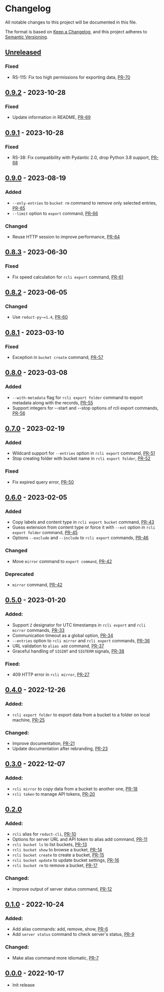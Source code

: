# Changelog

All notable changes to this project will be documented in this file.

The format is based on [Keep a Changelog](https://keepachangelog.com/en/1.0.0/),
and this project adheres to [Semantic Versioning](https://semver.org/spec/v2.0.0.html).

## [Unreleased]

### Fixed

- RS-115: Fix too high permissions for exporting data, [PR-70](https://github.com/reductstore/reduct-cli/pull/70)

## [0.9.2] - 2023-10-28

### Fixed

- Update information in README, [PR-69](https://github.com/reductstore/reduct-cli/pull/69)

## [0.9.1] - 2023-10-28

### Fixed

- RS-38: Fix compatibility with Pydantic 2.0, drop Python 3.8 support, [PR-68](https://github.com/reductstore/reduct-cli/pull/68)

## [0.9.0] - 2023-08-19

### Added

- `--only-entries` to `bucket rm` command to remove only selected entries, [PR-65](https://github.com/reductstore/reduct-cli/pull/65)
- `--limit` option to `export` command, [PR-66](https://github.com/reductstore/reduct-cli/pull/66)

### Changed

- Reuse HTTP session to improve performance, [PR-64](https://github.com/reductstore/reduct-cli/pull/64)

## [0.8.3] - 2023-06-30

### Fixed

- Fix speed calculation for `rcli export` command, [PR-61](https://github.com/reductstore/reduct-cli/pull/61)

## [0.8.2] - 2023-06-05

### Changed

- Use `reduct-py~=1.4`, [PR-60](https://github.com/reductstore/reduct-cli/pull/60)

## [0.8.1] - 2023-03-10

### Fixed

- Exception in `bucket create` command, [PR-57](https://github.com/reductstore/reduct-cli/pull/57)

## [0.8.0] - 2023-03-08

### Added

- `--with-metadata` flag for `rcli export folder` command to export metadata
  along with the records, [PR-55](https://github.com/reductstore/reduct-cli/pull/55)
- Support integers for --start and --stop options of rcli export
  commands, [PR-56](https://github.com/reductstore/reduct-cli/pull/56)

## [0.7.0] - 2023-02-19

### Added

- Wildcard support for `--entries` option in `rcli export`
  command, [PR-51](https://github.com/reductstore/reduct-cli/pull/51)
- Stop creating folder with bucket name
  in `rcli export folder`, [PR-52](https://github.com/reductstore/reduct-cli/pull/52)

### Fixed

- Fix expired query error, [PR-50](https://github.com/reductstore/reduct-cli/pull/50)

## [0.6.0] - 2023-02-05

### Added

- Copy labels and content type in `rcli export bucket`
  command, [PR-43](https://github.com/reductstore/reduct-cli/pull/43)
- Guess extension from content type or force it with `--ext` option in `rcli export folder`
  command, [PR-45](https://github.com/reductstore/reduct-cli/pull/45)
- Options `--exclude` and `--include` to `rcli export`
  commands, [PR-46](https://github.com/reductstore/reduct-cli/pull/46)

### Changed

- Move `mirror` command to `export command`, [PR-42](https://github.com/reductstore/reduct-cli/pull/42)

### Deprecated

- `mirror` command, [PR-42](https://github.com/reductstore/reduct-cli/pull/42)

## [0.5.0] - 2023-01-20

### Added:

- Support `Z` designator for UTC timestamps in `rcli export` and `rcli mirror`
  commands, [PR-33](https://github.com/reductstore/reduct-cli/pull/33)
- Communication timeout as a global option, [PR-34](https://github.com/reductstore/reduct-cli/pull/34)
- `--entries` option to `rcli mirror` and `rcli export`
  commands, [PR-36](https://github.com/reductstore/reduct-cli/pull/36)
- URL validation to `alias add` command, [PR-37](https://github.com/reductstore/reduct-cli/pull/37)
- Graceful handling of `SIGINT` and `SIGTERM` signals, [PR-38](https://github.com/reductstore/reduct-cli/pull/38)

### Fixed:

- 409 HTTP error in `rcli mirror`, [PR-27](https://github.com/reductstore/reduct-cli/pull/27)

## [0.4.0] - 2022-12-26

### Added:

- `rcli export folder` to export data from a bucket to a folder on local
  machine, [PR-25](https://github.com/reductstore/reduct-cli/pull/25)

### Changed:

- Improve documentation, [PR-21](https://github.com/reductstore/reduct-cli/pull/21)
- Update documentation after rebranding, [PR-23](https://github.com/reductstore/reduct-cli/pull/23)

## [0.3.0] - 2022-12-07

### Added:

- `rcli mirror` to copy data from a bucket to another
  one, [PR-18](https://github.com/reductstore/reduct-cli/pull/18)
- `rcli token` to manage API tokens, [PR-20](https://github.com/reductstore/reduct-cli/pull/20)

## [0.2.0]

### Added:

- `rcli` alias for `reduct-cli`, [PR-10](https://github.com/reductstore/reduct-cli/pull/10)
- Options for server URL and API token to alias add
  command, [PR-11](https://github.com/reductstore/reduct-cli/pull/11)
- `rcli bucket ls` to list buckets, [PR-13](https://github.com/reductstore/reduct-cli/pull/13)
- `rcli bucket show` to browse a bucket, [PR-14](https://github.com/reductstore/reduct-cli/pull/14)
- `rcli bucket create` to create a bucket, [PR-15](https://github.com/reductstore/reduct-cli/pull/15)
- `rcli bucket update` to update bucket settings, [PR-16](https://github.com/reductstore/reduct-cli/pull/16)
- `rcli bucket rm` to remove a bucket, [PR-17](https://github.com/reductstore/reduct-cli/pull/17)

### Changed:

- Improve output of server status command, [PR-12](https://github.com/reductstore/reduct-cli/pull/12)

## [0.1.0] - 2022-10-24

### Added:

- Add alias commands: add, remove, show, [PR-6](https://github.com/reductstore/reduct-cli/pull/6)
- Add `server status` command to check server's status, [PR-9](https://github.com/reductstore/reduct-cli/pull/9)

### Changed:

- Make alias command more idiomatic, [PR-7](https://github.com/reductstore/reduct-cli/pull/7)

## [0.0.0] - 2022-10-17

- Init release

[Unreleased]: https://github.com/reductstore/reduct-cli/compare/v0.9.2...HEAD

[0.9.2]: https://github.com/reductstore/reduct-cli/compare/v0.9.1...v0.9.2

[0.9.1]: https://github.com/reductstore/reduct-cli/compare/v0.9.0...v0.9.1

[0.9.0]: https://github.com/reductstore/reduct-cli/compare/v0.8.3...v0.9.0

[0.8.3]: https://github.com/reductstore/reduct-cli/compare/v0.8.2...v0.8.3

[0.8.2]: https://github.com/reductstore/reduct-cli/compare/v0.8.1...v0.8.2

[0.8.1]: https://github.com/reductstore/reduct-cli/compare/v0.8.0...v0.8.1

[0.8.0]: https://github.com/reductstore/reduct-cli/compare/v0.7.0...v0.8.0

[0.7.0]: https://github.com/reductstore/reduct-cli/compare/v0.6.0...v0.7.0

[0.6.0]: https://github.com/reductstore/reduct-cli/compare/v0.5.0...v0.6.0

[0.5.0]: https://github.com/reductstore/reduct-cli/compare/v0.4.0...v0.5.0

[0.4.0]: https://github.com/reductstore/reduct-cli/compare/v0.3.0...v0.4.0

[0.3.0]: https://github.com/reductstore/reduct-cli/compare/v0.2.0...v0.3.0

[0.2.0]: https://github.com/reductstore/reduct-cli/compare/v0.1.0...v0.2.0

[0.1.0]: https://github.com/reductstore/reduct-cli/compare/v0.0.0...v0.1.0

[0.0.0]: https://github.com/reductstore/reduct-cli/compare/tag/v0.0.0
